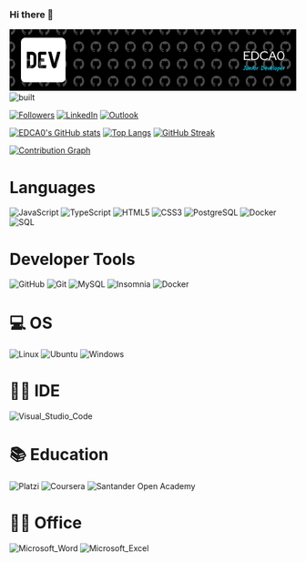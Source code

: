 ### Hi there 👋
![Header](./github-header-image.png)
![built](https://forthebadge.com/images/badges/built-with-love.svg)

[![Followers](https://img.shields.io/github/followers/EDCA0?style=for-the-badge&logo=github&color=181717&label=Follow)](https://github.com/EDCA0/)
[![LinkedIn](https://img.shields.io/badge/LinkedIn-0A66C2?style=for-the-badge&logo=linkedin&logoColor=white)](https://www.linkedin.com/in/edca0/)
[![Outlook](https://img.shields.io/badge/Outlook-0078D4?style=for-the-badge&logo=microsoft-outlook&logoColor=white)](mailto:eric.cavanzo@outlook.com)


[![EDCA0's GitHub stats](https://github-readme-stats.vercel.app/api?username=EDCA0&show_icons=true&theme=tokyonight)](https://github.com/EDCA0/)
[![Top Langs](https://github-readme-stats.vercel.app/api/top-langs/?username=EDCA0&layout=compact&theme=tokyonight)](https://github.com/EDCA0/)
[![GitHub Streak](https://streak-stats.demolab.com?user=EDCA0&theme=tokyonight&date_format=j%20M%20[Y])](https://git.io/streak-stats)

[![Contribution Graph](https://activity-graph.vercel.app/graph?username=EDCA0&bg_color=171821&color=a6accd&line=38bdf8&point=ffffff&area=true&hide_border=true&title=Eric%20Cavanzo's%20Contribution%20Graph)](https://github.com/EDCA0/)

<picture>
  <source media="(prefers-color-scheme: dark)" srcset="https://raw.githubusercontent.com/EDCA0/EDCA0/output/github-contribution-grid-snake-dark.svg">
  <source media="(prefers-color-scheme: light)" srcset="https://raw.githubusercontent.com/EDCA0/EDCA0/output/github-contribution-grid-snake.svg">
</picture>



# Languages

![JavaScript](https://img.shields.io/badge/JavaScript-323330?style=for-the-badge&logo=javascript&logoColor=F7DF1E)
![TypeScript](https://img.shields.io/badge/typescript-%23007ACC.svg?style=for-the-badge&logo=typescript&logoColor=white)
![HTML5](https://img.shields.io/badge/HTML5-E34F26?style=for-the-badge&logo=html5&logoColor=white)
![CSS3](https://img.shields.io/badge/CSS3-1572B6?style=for-the-badge&logo=css3&logoColor=white)
![PostgreSQL](https://img.shields.io/badge/PostgreSQL-4169E1?style=for-the-badge&logo=postgresql&logoColor=white)
![Docker](https://img.shields.io/badge/Docker-2496ED?style=for-the-badge&logo=docker&logoColor=white)
![SQL](https://img.shields.io/badge/SQL-025E8C?style=for-the-badge)


# Developer Tools 
![GitHub](https://img.shields.io/badge/GitHub-181717?style=for-the-badge&logo=GitHub&logoColor=white)
![Git](https://img.shields.io/badge/git-%23F05033.svg?style=for-the-badge&logo=git&logoColor=white)
![MySQL](https://img.shields.io/badge/MySQL-4479A1?style=for-the-badge&logo=mysql&logoColor=white)
![Insomnia](https://img.shields.io/badge/Insomnia-4000BF?style=for-the-badge&logo=insomnia&logoColor=white)
![Docker](https://img.shields.io/badge/Docker-2496ED?style=for-the-badge&logo=docker&logoColor=white)

# 💻 OS
![Linux](https://img.shields.io/badge/Linux-FCC624?style=for-the-badge&logo=Linux&logoColor=white)
![Ubuntu](https://img.shields.io/badge/Ubuntu-E95420?style=for-the-badge&logo=Ubuntu&logoColor=white)
![Windows](https://img.shields.io/badge/Windows-0078D6?style=for-the-badge&logo=windows&logoColor=white)

# 👩‍💻 IDE
![Visual_Studio_Code](https://img.shields.io/badge/Visual_Studio_Code-0078D4?style=for-the-badge&logo=visual%20studio%20code&logoColor=white)

# 📚 Education
![Platzi](https://img.shields.io/badge/Platzi-98CA3F?style=for-the-badge&logo=Platzi&logoColor=white)
![Coursera](https://img.shields.io/badge/Coursera-0056D2?style=for-the-badge&logo=Coursera&logoColor=white)
![Santander Open Academy](https://img.shields.io/badge/Santander-EC0000?style=for-the-badge&logo=Santander&logoColor=white)


# 👨‍💻 Office
![Microsoft_Word](https://img.shields.io/badge/Microsoft_Word-2B579A?style=for-the-badge&logo=microsoft-word&logoColor=white)
![Microsoft_Excel](https://img.shields.io/badge/Microsoft_Excel-217346?style=for-the-badge&logo=microsoft-excel&logoColor=white)

<!-- 
Mas ejemplos
https://dev.to/envoy_/150-badges-for-github-pnk 
https://github.com/alexandresanlim/Badges4-README.md-Profile
https://simpleicons.org/
-->
